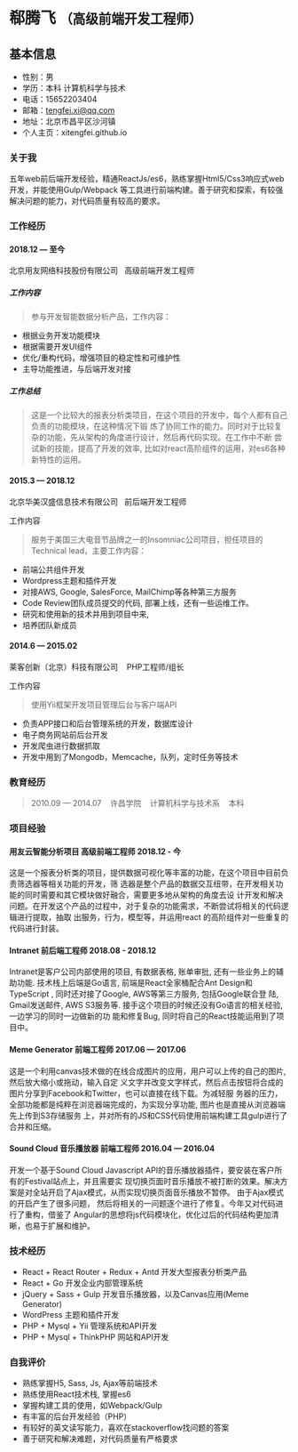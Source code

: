 

# 郗腾飞 <small>（高级前端开发工程师）</small>

## 基本信息

+ 性别：男
+ 学历：本科 计算机科学与技术
+ 电话：15652203404
+ 邮箱：tengfei.xi@qq.com
+ 地址：北京市昌平区沙河镇
+ 个人主页：xitengfei.github.io

### 关于我

五年web前后端开发经验，精通ReactJs/es6，熟练掌握Html5/Css3响应式web开发，并能使⽤Gulp/Webpack
等⼯具进⾏前端构建。善于研究和探索，有较强解决问题的能⼒，对代码质量有较⾼的要求。


### 工作经历

#### 2018.12 — 至今 
北京用友网络科技股份有限公司 &nbsp;&nbsp;高级前端开发工程师

##### 工作内容
> 参与开发智能数据分析产品，⼯作内容： 

* 根据业务开发功能模块
* 根据需要开发UI组件
* 优化/重构代码，增强项目的稳定性和可维护性
* 主导功能推进，与后端开发对接

##### ⼯作总结 
> 这是⼀个⽐较⼤的报表分析类项目，在这个项目的开发中，每个⼈都有⾃⼰负责的功能模块，在这种情况下锻
炼了协同⼯作的能⼒。同时对于⽐较复杂的功能，先从架构的⾓度进⾏设计，然后再代码实现。在⼯作中不断
尝试新的技能，提⾼了开发的效率, ⽐如对react⾼阶组件的运⽤，对es6各种新特性的运⽤。


#### 2015.3 — 2018.12
北京华美汉盛信息技术有限公司 &nbsp;&nbsp;前后端开发工程师

工作内容
> 服务于美国三大电音节品牌之一的Insomniac公司项目，担任项目的Technical lead，主要工作内容：

* 前端公共组件开发
* Wordpress主题和插件开发
* 对接AWS, Google, SalesForce, MailChimp等各种第三方服务
* Code Review团队成员提交的代码, 部署上线，还有一些运维工作。
* 研究和使用新的技术并用到项目中来,
* 培养团队新成员

#### 2014.6 — 2015.02 
莱客创新（北京）科技有限公司 &nbsp;&nbsp; PHP工程师/组长

工作内容
> 使用Yii框架开发项目管理后台与客户端API

* 负责APP接口和后台管理系统的开发，数据库设计
* 电子商务网站前后台开发
* 开发爬虫进行数据抓取
* 开发中用到了Mongodb，Memcache，队列，定时任务等技术

### 教育经历

> 2010.09 — 2014.07 &nbsp;&nbsp; 许昌学院 &nbsp;&nbsp; 计算机科学与技术系 &nbsp;&nbsp; 本科 &nbsp;&nbsp;

### 项目经验

#### ⽤友云智能分析项目 	 ⾼级前端⼯程师 	 	 	 2018.12 - 今 
这是⼀个报表分析类的项目，提供数据可视化等丰富的功能，在这个项目中目前负责筛选器等相关功能的开发，筛
选器是整个产品的数据交互纽带，在开发相关功能的同时需要和其它模块做好融合，需要更多地从架构的⾓度去设
计开发和解决问题。在开发这个产品的过程中，对于复杂的功能需求，不断尝试将相关的代码逻辑进⾏提取，抽取
出服务，⾏为，模型等，并运⽤react 的⾼阶组件对⼀些重复的代码进⾏封装。 

#### Intranet 	 前后端⼯程师 	 	 	 2018.08 - 2018.12 
Intranet是客户公司内部使⽤的项目, 有数据表格, 账单审批, 还有⼀些业务上的辅助功能. 技术栈上后端是Go语⾔, 
前端是React全家桶配合Ant Design和TypeScript , 同时还对接了Google, AWS等第三⽅服务, 包括Google联合登
陆, Gmail发送邮件, AWS S3服务等. 接⼿这个项目的时候还没有Go语⾔的相关经验, ⼀边学习的同时⼀边做新的功
能和修复Bug, 同时将⾃⼰的React技能运⽤到了项目中。 

#### Meme Generator 前端⼯程师 2017.06 — 2017.06 
这是⼀个利⽤canvas技术做的在线合成图⽚的应⽤，⽤户可以上传的⾃⼰的图⽚, 然后放⼤缩⼩或拖动，输⼊⾃定
义⽂字并改变⽂字样式，然后点击按钮将合成的图⽚分享到Facebook和Twitter，也可以直接在线下载。为减轻服
务器的压⼒，全部功能都是纯粹在浏览器端完成的，为实现分享功能, 图⽚也是直接从浏览器端先上传到S3存储服务
上，并对所有的JS和CSS代码使⽤前端构建⼯具gulp进⾏了合并和压缩。 

#### Sound Cloud ⾳乐播放器   前端⼯程师 	 	 	 2016.04 — 2016.04 
开发⼀个基于Sound Cloud Javascript API的⾳乐播放器插件，要安装在客户所有的Festival站点上，并且需要实
现切换⻚⾯时⾳乐播放不被打断的效果。解决⽅案是对全站开启了Ajax模式，从⽽实现切换⻚⾯⾳乐播放不暂停。
由于Ajax模式的开启产⽣了很多问题， 然后将相关的⼀问题逐个进⾏了修复。今年⼜对代码进⾏了重构，借鉴了
Angular的思想将js代码模块化，优化过后的代码结构更加清晰，也易于扩展和维护。

### 技术经历

+ React + React Router + Redux + Antd 开发大型报表分析类产品
+ React + Go 开发企业内部管理系统
+ jQuery + Sass + Gulp 开发音乐播放器，以及Canvas应用(Meme Generator)
+ WordPress 主题和插件开发
+ PHP + Mysql + Yii 管理系统和API开发
+ PHP + Mysql + ThinkPHP 网站和API开发


### 自我评价

- 熟练掌握H5, Sass, Js, Ajax等前端技术
- 熟练使用React技术栈, 掌握es6
- 掌握构建工具的使用，如Webpack/Gulp
- 有丰富的后台开发经验（PHP）
- 有较好的英文读写能力，喜欢在stackoverflow找问题的答案
- 善于研究和解决难题，对代码质量有严格要求